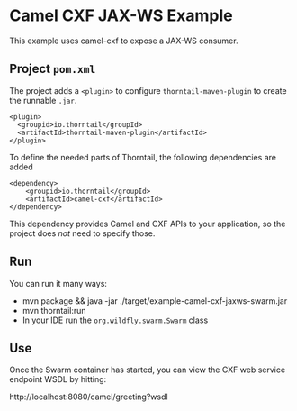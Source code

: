 # Camel CXF JAX-WS Example

This example uses camel-cxf to expose a JAX-WS consumer.

## Project `pom.xml`

The project adds a `<plugin>` to configure `thorntail-maven-plugin` to
create the runnable `.jar`.

    <plugin>
      <groupid>io.thorntail</groupId>
      <artifactId>thorntail-maven-plugin</artifactId>
    </plugin>

To define the needed parts of Thorntail, the following dependencies are added

    <dependency>
        <groupid>io.thorntail</groupId>
        <artifactId>camel-cxf</artifactId>
    </dependency>

This dependency provides Camel and CXF APIs to your application, so the
project does *not* need to specify those.

## Run

You can run it many ways:

* mvn package && java -jar ./target/example-camel-cxf-jaxws-swarm.jar
* mvn thorntail:run
* In your IDE run the `org.wildfly.swarm.Swarm` class

## Use

Once the Swarm container has started, you can view the CXF web service endpoint WSDL by hitting:

  http://localhost:8080/camel/greeting?wsdl
